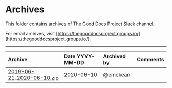 # Archives

This folder contains archives of The Good Docs Project Slack channel. 

For email archives, visit [https://thegooddocsproject.groups.io/](https://thegooddocsproject.groups.io/).

----------------------------------------------------------
| Archive    | Date YYYY-MM-DD  | Archived by  | Comments |
| :--------- | :----- | :----------- | :------- |
| [2019-06-21_2020-06-10.zip](./Slack/2019-06-21_2020-06-10.zip)| 2020-06-10 | [@emckean](https://github.com/emckean)| |
